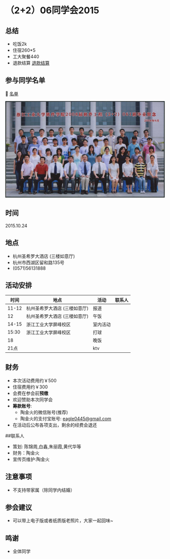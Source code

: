 # （2+2）06同学会2015
## 总结
- 吃饭2k
- 住宿260*5
- 工大聚餐440
- 退款结算 [退款结算](refund.md)


## 参与同学名单
 :bell: [名单](statistics.md)

 ![我们](us.jpg)

## 时间
2015.10.24

## 地点
- 杭州圣希罗大酒店 (三楼如意厅)
- 杭州市西湖区留和路135号
- (0571)56131888

## 活动安排
时间|地点|活动|联系人
---|---|---|---
11-12|杭州圣希罗大酒店 (三楼如意厅)|报道|
12|杭州圣希罗大酒店 (三楼如意厅)|午饭|
14-15|浙江工业大学屏峰校区|室内活动|
15:30|浙江工业大学屏峰校区|打球|
18||晚饭|
21点||ktv|

## 财务
- 本次活动费用约￥500
- 住宿费用约￥300
- 会费在参会前**预缴**
- 欢迎赞助本次同学会
- **筹款账号**:
  - 陶金火的微信账号(推荐)
  - 陶金火的支付宝账号: eagle0445@gmail.com
- 在活动后公布各项支出，剩余的经费会退还

##联系人
- 策划: 陈锦周,白鑫,朱丽霞,黄代华等
- 财务：陶金火
- 宣传页维护:陶金火

## 注意事项
- 不支持带家属（除同学内结婚）

## 参会建议
- 可以带上电子版或者纸质版老照片，大家一起回味~

## 鸣谢
- 全体同学

